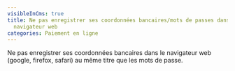 ```yaml
---
visibleInCms: true
title: Ne pas enregistrer ses coordonnées bancaires/mots de passes dans le
  navigateur web
categories: Paiement en ligne
---
```

Ne pas enregistrer ses coordonnées bancaires dans le navigateur web (google, firefox, safari) au même titre que les mots de passe.